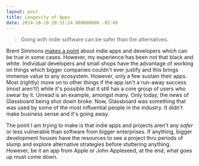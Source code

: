 ```yaml
---
layout: post
title: Longevity of Apps
date: 2014-10-10 20:31:24.000000000 -05:00
---
```

> Going with indie software can be safer than the alternatives.

Brent Simmons [makes a point](http://inessential.com/2014/10/10/the_risk_of_products_failing) about indie apps and developers which can be true in some cases. However, my experience has been not that black and white. Individual developers and small shops have the advantage of working on things which bigger companies couldn't ever justify and this brings immense value to any ecosystem. However, only a few sustain their apps. Most (rightly) move on to other things if the app isn't a run-away success (most aren't!) while it's possible that it still has a core group of users who swear by it. Unread is an example, amongst many. Only today, the news of Glassboard being shut down broke. Now, Glassboard was something that was used by some of the most influential people in the industry. It didn't make business sense and it's going away.

The point I am trying to make is that indie apps and projects aren't any *safer* or less vulnerable than software from bigger enterprises. If anything, bigger development houses have the resources to see a project thru periods of slump and explore alternative strategies before stuttering anything. However, be it an app from Apple or John Appleseed, at the end, what goes up must come down.
